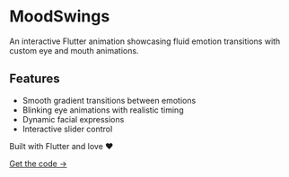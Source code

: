 # MoodSwings

An interactive Flutter animation showcasing fluid emotion transitions with custom eye and mouth animations.

## Features

- Smooth gradient transitions between emotions
- Blinking eye animations with realistic timing
- Dynamic facial expressions
- Interactive slider control

Built with Flutter and love ❤️

[Get the code →](https://github.com/Mani821/mood-swings)